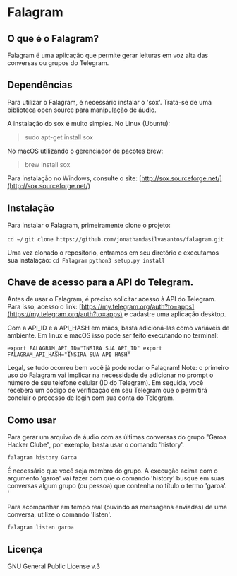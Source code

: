 # Falagram

## O que é o Falagram?

Falagram é uma aplicação que permite gerar leituras em voz alta
das conversas ou grupos do Telegram.

## Dependências

Para utilizar o Falagram, é necessário instalar o 'sox'. Trata-se de uma biblioteca open source
para manipulação de áudio.

A instalação do sox é muito simples. No Linux (Ubuntu):

> sudo apt-get install sox

No macOS utilizando o gerenciador de pacotes brew:
> brew install sox

Para instalação no Windows, consulte o site:
[http://sox.sourceforge.net/](http://sox.sourceforge.net/)

## Instalação
Para instalar o Falagram, primeiramente clone o projeto:

`cd ~/`
`git clone https://github.com/jonathandasilvasantos/falagram.git`

Uma vez clonado o repositório, entramos em seu diretório e executamos sua instalação:
`cd Falagram`
`python3 setup.py install`

## Chave de acesso para a API do Telegram.
Antes de usar o Falagram, é preciso solicitar acesso à API do Telegram.
Para isso, acesso o link: [https://my.telegram.org/auth?to=apps](https://my.telegram.org/auth?to=apps) e cadastre uma aplicação desktop.

Com a API_ID e a API_HASH em mãos, basta adicioná-las como variáveis de ambiente.
Em linux e macOS isso pode ser feito executando no terminal:

``export FALAGRAM_API_ID="INSIRA SUA API_ID"
export FALAGRAM_API_HASH="INSIRA SUA API HASH"``

Legal, se tudo ocorreu bem você já pode rodar o Falagram!
Note: o primeiro uso do Falagram vai implicar na necessidade de adicionar no
prompt o número de seu telefone celular (ID do Telegram). Em seguida,
você receberá um código de verificação em seu Telegram que o permitirá
concluir o processo de login com sua conta do Telegram.

## Como usar

Para gerar um arquivo de áudio com as últimas conversas do grupo "Garoa Hacker Clube",
por exemplo, basta usar o comando 'history'.

`falagram history Garoa`

É necessário que você seja membro do grupo. A execução acima com o argumento 'garoa' vai fazer com que
o comando 'history' busque em suas conversas algum grupo (ou pessoa) que contenha no título o
termo 'garoa'. '

Para acompanhar em tempo real (ouvindo as mensagens enviadas) de uma conversa, utilize o comando 'listen'.

`falagram listen garoa`

## Licença
GNU General Public License v.3
